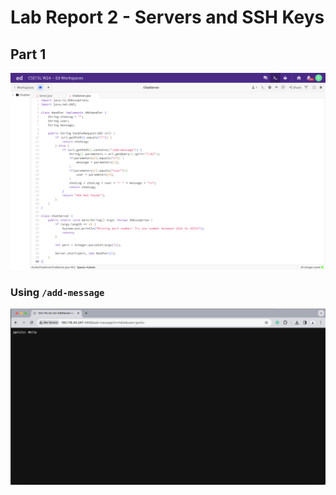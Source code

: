 # Lab Report 2 - Servers and SSH Keys
## Part 1
![Image](chatservercode.png)
### Using ```/add-message```
![Image](chatserver(1).png)


